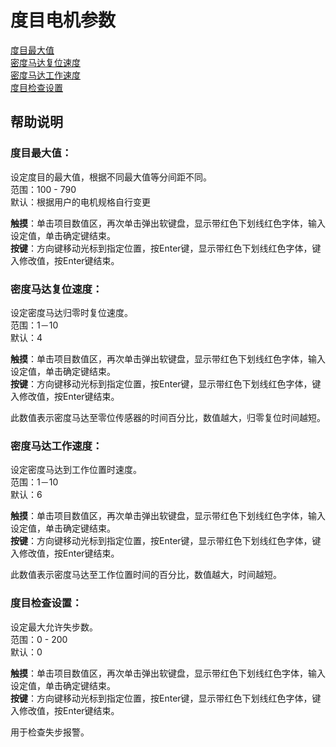 # 度目电机参数

[度目最大值](du-mu-dian-ji-can-shu.md#du-mu-zui-da-zhi)   
[密度马达复位速度 ](du-mu-dian-ji-can-shu.md#mi-du-ma-da-fu-wei-su-du)  
[密度马达工作速度 ](du-mu-dian-ji-can-shu.md#mi-du-ma-da-gong-zuo-su-du)  
[度目检查设置](du-mu-dian-ji-can-shu.md#du-mu-jian-cha-she-zhi)

## 帮助说明

### **度目最大值：**

设定度目的最大值，根据不同最大值等分间距不同。  
范围：100 - 790  
默认：根据用户的电机规格自行变更

**触摸**：单击项目数值区，再次单击弹出软键盘，显示带红色下划线红色字体，输入设定值，单击确定键结束。  
**按键**：方向键移动光标到指定位置，按Enter键，显示带红色下划线红色字体，键入修改值，按Enter键结束。

### **密度马达复位速度：**

设定密度马达归零时复位速度。  
范围：1－10  
默认：4

**触摸**：单击项目数值区，再次单击弹出软键盘，显示带红色下划线红色字体，输入设定值，单击确定键结束。  
**按键**：方向键移动光标到指定位置，按Enter键，显示带红色下划线红色字体，键入修改值，按Enter键结束。

此数值表示密度马达至零位传感器的时间百分比，数值越大，归零复位时间越短。

### **密度马达工作速度：**

设定密度马达到工作位置时速度。  
 范围：1－10  
 默认：6

**触摸**：单击项目数值区，再次单击弹出软键盘，显示带红色下划线红色字体，输入设定值，单击确定键结束。  
**按键**：方向键移动光标到指定位置，按Enter键，显示带红色下划线红色字体，键入修改值，按Enter键结束。

此数值表示密度马达至工作位置时间的百分比，数值越大，时间越短。

### **度目检查设置：**

设定最大允许失步数。  
 范围：0 - 200  
 默认：0

**触摸**：单击项目数值区，再次单击弹出软键盘，显示带红色下划线红色字体，输入设定值，单击确定键结束。  
**按键**：方向键移动光标到指定位置，按Enter键，显示带红色下划线红色字体，键入修改值，按Enter键结束。

用于检查失步报警。

